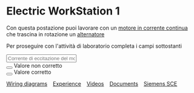 # Electric WorkStation 1
Con questa postazione puoi lavorare con un [motore in corrente continua](https://www.youtube.com/watch?v=XiHJaAGSrr4) che trascina in rotazione un  [alternatore](https://www.youtube.com/watch?v=ACfgcQRJwEc&list=RDCMUCy7B6ojkL8QoXULlDatjt1Q&index=1) 

Per proseguire con l'attività di laboratorio completa i campi sottostanti

<input class="input is-info" type="text" placeholder="Corrente di eccitazione del motore DC in A ">
<div class="notification is-warning">
  <button class="delete"></button>
  Valore non corretto
</div>
<div class="notification is-primary">
  <button class="delete"></button>
  Valore corretto
</div>

[Wiring diagrams](/elws1/wd.md) &ensp; [Experience](/elws1/ex.md) &ensp; [Videos](/elws1/vd.md) &ensp; [Documents](/elws1/dc.md) &ensp; [Siemens SCE](https://www.siemens.com/it/it/prodotti/automazione/sce.html)
